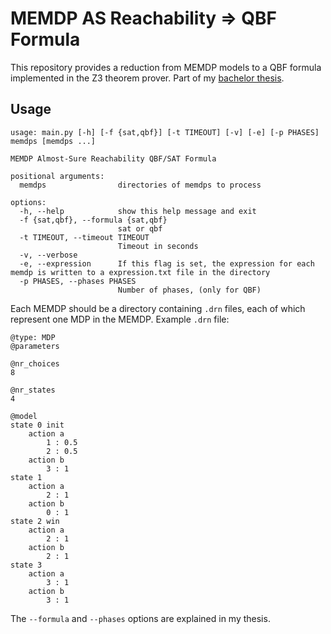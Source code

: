 # MEMDP AS Reachability => QBF Formula
This repository provides a reduction from MEMDP models to a QBF formula implemented in the Z3 theorem prover. 
Part of my [bachelor thesis](https://www.cs.ru.nl/bachelors-theses/2023/Jorrit_de_Boer___1026441___Solving_Robust_Reachability_Using_Quantified_Boolean_Formulas.pdf). 

## Usage
```
usage: main.py [-h] [-f {sat,qbf}] [-t TIMEOUT] [-v] [-e] [-p PHASES] memdps [memdps ...]

MEMDP Almost-Sure Reachability QBF/SAT Formula

positional arguments:
  memdps                directories of memdps to process

options:
  -h, --help            show this help message and exit
  -f {sat,qbf}, --formula {sat,qbf}
                        sat or qbf
  -t TIMEOUT, --timeout TIMEOUT
                        Timeout in seconds
  -v, --verbose
  -e, --expression      If this flag is set, the expression for each memdp is written to a expression.txt file in the directory
  -p PHASES, --phases PHASES
                        Number of phases, (only for QBF)
```
Each MEMDP should be a directory containing `.drn` files, each of which represent one MDP in the MEMDP. 
Example `.drn` file:
```
@type: MDP
@parameters

@nr_choices
8

@nr_states
4

@model
state 0 init
    action a
        1 : 0.5
        2 : 0.5
    action b
        3 : 1
state 1
    action a
        2 : 1
    action b
        0 : 1
state 2 win
    action a
        2 : 1
    action b
        2 : 1
state 3
    action a
        3 : 1
    action b
        3 : 1
```

The `--formula` and `--phases` options are explained in my thesis. 
